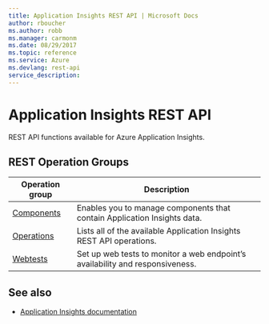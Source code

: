 ```yaml
---
title: Application Insights REST API | Microsoft Docs
author: rboucher
ms.author: robb
ms.manager: carmonm
ms.date: 08/29/2017
ms.topic: reference
ms.service: Azure
ms.devlang: rest-api
service_description: 
---
```


# Application Insights REST API

REST API functions available for Azure Application Insights. 

## REST Operation Groups 

| Operation group | Description                                                        |
|-----------------|--------------------------------------------------------------------|
| [Components](~/docs-ref-autogen/application-insights/Components.yml)  | Enables you to manage components that contain Application Insights data.|
| [Operations](~/docs-ref-autogen/application-insights/Operations.yml) | Lists all of the available Application Insights REST API operations. | 
| [Webtests](~/docs-ref-autogen/application-insights/WebTests.yml)     | Set up web tests to monitor a web endpoint’s availability and responsiveness. |
 
## See also

- [Application Insights documentation](https://docs.microsoft.com/en-us/azure/application-insights/)